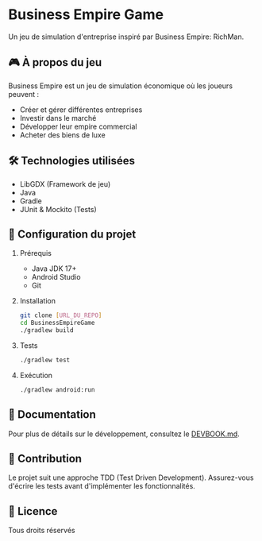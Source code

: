 # Business Empire Game

Un jeu de simulation d'entreprise inspiré par Business Empire: RichMan.

## 🎮 À propos du jeu
Business Empire est un jeu de simulation économique où les joueurs peuvent :
- Créer et gérer différentes entreprises
- Investir dans le marché
- Développer leur empire commercial
- Acheter des biens de luxe

## 🛠️ Technologies utilisées
- LibGDX (Framework de jeu)
- Java
- Gradle
- JUnit & Mockito (Tests)

## 🚀 Configuration du projet
1. Prérequis
   - Java JDK 17+
   - Android Studio
   - Git

2. Installation
   ```bash
   git clone [URL_DU_REPO]
   cd BusinessEmpireGame
   ./gradlew build
   ```

3. Tests
   ```bash
   ./gradlew test
   ```

4. Exécution
   ```bash
   ./gradlew android:run
   ```

## 📝 Documentation
Pour plus de détails sur le développement, consultez le [DEVBOOK.md](DEVBOOK.md).

## 🤝 Contribution
Le projet suit une approche TDD (Test Driven Development). Assurez-vous d'écrire les tests avant d'implémenter les fonctionnalités.

## 📜 Licence
Tous droits réservés
